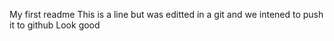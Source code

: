 My first readme
This is a line but was editted in a git and we intened to push it to github
Look good
